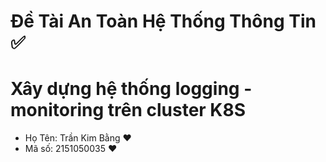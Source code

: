 # Đề Tài An Toàn Hệ Thống Thông Tin ✅
# Xây dựng hệ thống logging - monitoring trên cluster K8S 
-   Họ Tên: Trần Kim Bằng ❤️
-   Mã số: 2151050035 ❤️
